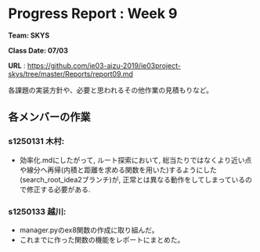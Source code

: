 # Progress Report : Week 9

**Team: SKYS**

**Class Date: 07/03**

**URL** : https://github.com/ie03-aizu-2019/ie03project-skys/tree/master/Reports/report09.md


各課題の実装方針や、必要と思われるその他作業の見積もりなど。


## 各メンバーの作業

### s1250131 木村:

- 効率化.mdにしたがって, ルート探索において, 総当たりではなくより近い点や線分へ再帰(内積と距離を求める関数を用いた)するようにした(search_root_idea2ブランチ)が, 正常とは異なる動作をしてしまっているので修正する必要がある.


### s1250133 越川:

- manager.pyのex8関数の作成に取り組んだ。
- これまでに作った関数の機能をレポートにまとめた。
